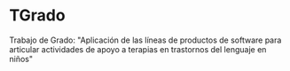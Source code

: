 # TGrado
Trabajo de Grado: "Aplicación de las líneas de productos de software para articular actividades de apoyo a terapias en trastornos del lenguaje en niños"
